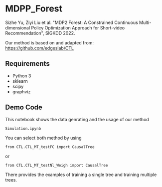 # MDPP_Forest 
Sizhe Yu, Ziyi Liu et al. "MDP2 Forest: A Constrained Continuous Multi-dimensional Policy Optimization Approach for Short-video Recommendation", SIGKDD 2022.

Our method is based on and adapted from: https://github.com/edgeslab/CTL

## Requirements
- Python 3
- sklearn
- scipy 
- graphviz

## Demo Code
This notebook shows the data genrating and the usage of our method 
```
Simulation.ipynb
```
You can select both method by using 
```
from CTL.CTL_MT_testFC import CausalTree
``` 
or
```
from CTL.CTL_MT_testNl_Weigh import CausalTree
```
There provides the examples of training a single tree and training multiple trees.
